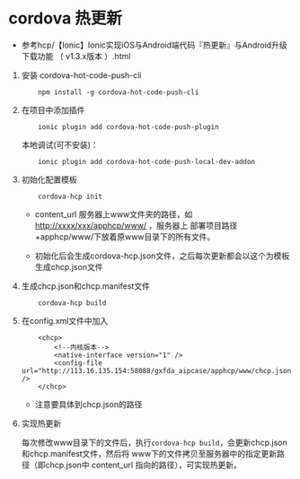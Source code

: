 # cordova 热更新

- 参考hcp/【Ionic】Ionic实现iOS与Android端代码『热更新』与Android升级下载功能 （ v1.3.x版本 ）.html

1. 安装 cordova-hot-code-push-cli

    ```
        npm install -g cordova-hot-code-push-cli
    ```

2. 在项目中添加插件

    ```
        ionic plugin add cordova-hot-code-push-plugin
    ```

    本地调试(可不安装)：
    ```
        ionic plugin add cordova-hot-code-push-local-dev-addon
    ```

3. 初始化配置模板

    ```
        cordova-hcp init
    ```

    - content_url 服务器上www文件夹的路径，如<http://xxxx/xxx/apphcp/www/> ，服务器上 部署项目路径+apphcp/www/下放着原www目录下的所有文件。

    - 初始化后会生成cordova-hcp.json文件，之后每次更新都会以这个为模板生成chcp.json文件

4. 生成chcp.json和chcp.manifest文件

    ```
        cordova-hcp build
    ```

5. 在config.xml文件中加入

    ```
        <chcp>
            <!--内核版本-->
            <native-interface version="1" />
            <config-file url="http://113.16.135.154:58088/gxfda_aipcase/apphcp/www/chcp.json" />
        </chcp>
    ```

    - 注意要具体到chcp.json的路径

6. 实现热更新

    每次修改www目录下的文件后，执行`cordova-hcp build`，会更新chcp.json和chcp.manifest文件，然后将 www下的文件拷贝至服务器中的指定更新路径（即chcp.json中 content_url 指向的路径），可实现热更新。




